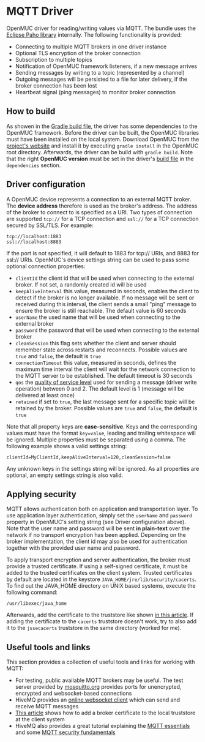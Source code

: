 # MQTT Driver
OpenMUC driver for reading/writing values via MQTT. The bundle uses the [Eclipse Paho library](http://www.eclipse.org/paho/) internally. The following functionality is provided:

* Connecting to multiple MQTT brokers in one driver instance
* Optional TLS encryption of the broker connection
* Subscription to multiple topics
* Notification of OpenMUC framework listeners, if a new message arrives
* Sending messages by writing to a topic (represented by a channel)
* Outgoing messages will be persisted to a file for later delivery, if the broker connection has been lost
* Heartbeat signal (ping messages) to monitor broker connection

## How to build
As showen in the [Gradle build file](https://github.com/openmucextensions/mqtt-driver/blob/master/build.gradle), the driver has some dependencies to the OpenMUC framework. Before the driver can be built, the OpenMUC libraries must have been installed on the local system. Download OpenMUC from the [project's website](https://openmuc.org/) and install it by executing `gradle install` in the OpenMUC root directory. Afterwards, the driver can be build with `gradle build`. Note that the right **OpenMUC version** must be set in the driver's [build file](https://github.com/openmucextensions/mqtt-driver/blob/master/build.gradle) in the `dependencies` section.

## Driver configuration
A OpenMUC device represents a connection to an external MQTT broker. The **device address** therefore is used as the broker's address. The address of the broker to connect to is specified as a URI. Two types of connection are supported `tcp://` for a TCP connection and `ssl://` for a TCP connection secured by SSL/TLS. For example:

```
tcp://localhost:1883
ssl://localhost:8883
```

If the port is not specified, it will default to 1883 for tcp:// URIs, and 8883 for ssl:// URIs. OpenMUC's device settings string can be used to pass some optional connection properties:

* `clientId` the client id that will be used when connecting to the external broker. If not set, a randomly created id will be used
* `keepAliveInterval` this value, measured in seconds, enables the client to detect if the broker is no longer available. If no message will be sent or received during this interval, the client sends a small "ping" message to ensure the broker is still reachable. The default value is 60 seconds
* `userName` the used name that will be used when connecting to the external broker
* `password` the password that will be used when connecting to the external broker
* `cleanSession` this flag sets whether the client and server should remember state across restarts and reconnects. Possible values are `true` and `false`, the default is `true`
* `connectionTimeout` this value, measured in seconds, defines the maximum time interval the client will wait for the network connection to the MQTT server to be established. The default timeout is 30 seconds
* `qos` the [quality of service level](http://www.hivemq.com/blog/mqtt-essentials-part-6-mqtt-quality-of-service-levels) used for sending a message (driver write operation) between 0 and 2. The default level is 1 (message will be delivered at least once)
* `retained` if set to `true`, the last message sent for a specific topic will be retained by the broker. Possible values are `true` and `false`, the default is `true`

Note that all property keys are **case-sensitive**. Keys and the corresponding values must have the format `key=value`, leading and trailing whitespace will be ignored. Multiple properties must be separated using a comma. The following example shows a valid settings string:

```
clientId=MyClientId,keepAliveInterval=120,cleanSession=false
```
Any unknown keys in the settings string will be ignored. As all properties are optional, an empty settings string is also valid.

## Applying security
MQTT allows authentication both on application and transportation layer. To use application layer authentication, simply set the `userName` and `password` property in OpenMUC's setting string (see Driver configuration above). Note that the user name and password will be sent **in plain-text** over the network if no transport encryption has been applied. Depending on the broker implementation, the client id may also be used for authentication together with the provided user name and password.

To apply transport encryption and server authentication, the broker must provide a trusted certificate. If using a self-signed certificate, it must be added to the trusted certificates on the client system. Trusted certificates by default are located in the keystore `JAVA_HOME/jre/lib/security/cacerts`. To find out the JAVA_HOME directory on UNIX based systems, execute the following command:

```
/usr/libexec/java_home
```

Afterwards, add the certificate to the truststore like shown [in this article](http://magicmonster.com/kb/prg/java/ssl/pkix_path_building_failed.html). If adding the certificate to the `cacerts` truststore doesn't work, try to also add it to the `jssecacerts` truststore in the same directory (worked for me).

## Useful tools and links
This section provides a collection of useful tools and links for working with MQTT:

* For testing, public available MQTT brokers may be useful. The test server provided by [mosquitto.org](http://test.mosquitto.org/) provides ports for unencrypted, encrypted and websocket-based connections
* HiveMQ provides an [online websocket client](http://www.hivemq.com/demos/websocket-client/) which can send and receive MQTT messages
* [This article](http://magicmonster.com/kb/prg/java/ssl/pkix_path_building_failed.html) shows how to add a broker certificate to the local truststore at the client system
* HiveMQ also provides a great tutorial explaining the [MQTT essentials](http://www.hivemq.com/blog/mqtt-essentials/) and some [MQTT security fundamentals](http://www.hivemq.com/blog/mqtt-security-fundamentals/)
